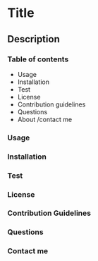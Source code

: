 # Title

## Description

### Table of contents

- Usage
- Installation
- Test
- License
- Contribution guidelines
- Questions
- About /contact me

### Usage

### Installation

### Test

### License

### Contribution Guidelines

### Questions

### Contact me
